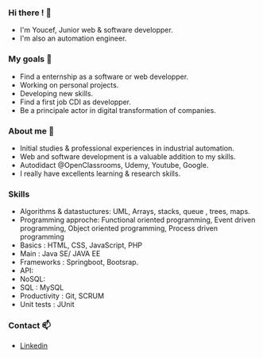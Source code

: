 ### Hi there ! 👋

* I'm Youcef, Junior web & software developper.
* I'm also an automation engineer.

### My goals 🎯

* Find a enternship as a software or web developper.
* Working on personal projects.
* Developing new skills.
* Find a first job CDI as developper.
* Be a principale actor in digital transformation of companies.

### About me 🧑

* Initial studies & professional experiences in industrial automation.
* Web and software development is a valuable addition to my skills.
* Autodidact @OpenClassrooms, Udemy, Youtube, Google. 
* I really have excellents learning & research skills.

### Skills
* Algorithms & datastuctures: UML, Arrays, stacks, queue , trees, maps.
* Programming approche: Functional oriented programming, Event driven programming, Object oriented programming, Process driven programming 
* Basics : HTML, CSS, JavaScript, PHP
* Main : Java SE/ JAVA EE
* Frameworks : Springboot, Bootsrap.
* API:
* NoSQL:
* SQL : MySQL
* Productivity : Git, SCRUM
* Unit tests : JUnit

### Contact 📫
* [Linkedin](https://www.linkedin.com/in/youcef-kefif-970274134/ " ")

